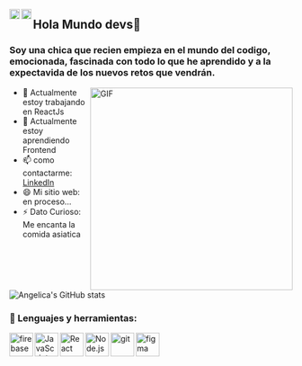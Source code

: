 

<a href='https://linkedin.com/in/angelica-theran'><img align='left' alt="linkedin" src="https://raw.githubusercontent.com/rahul-jha98/rahul-jha98/561d474902b59c7429ec22bb73e225696c27b202/assets/linkedin.svg" height='18px'/></a>
<a href='https://twitter.com/angelica_theran'><img align='left' alt="twitter" src="https://raw.githubusercontent.com/rahul-jha98/rahul-jha98/561d474902b59c7429ec22bb73e225696c27b202/assets/twitter.svg" height='18px'/></a>

## Hola Mundo devs👋

### Soy una chica que recien empieza en el mundo del codigo, emocionada, fascinada con todo lo que he aprendido y a la expectavida de los nuevos retos que vendrán.


<img align="right" alt="GIF" src="https://media.giphy.com/media/ndM7oIOjaDQOhMKtF3/giphy.gif" width="360px"/>



- 🔭 Actualmente estoy trabajando en ReactJs
- 🌱 Actualmente estoy aprendiendo Frontend
- 📫 como contactarme: [LinkedIn](https://www.linkedin.com/in/angelica-theran)
- 😄 Mi sitio web: en proceso...
- ⚡ Dato Curioso: Me encanta la comida asiatica 

![Angelica's GitHub stats](https://github-readme-stats.vercel.app/api?username=AngelicaTheran&show_icons=true&theme=radical)


### 🔨 Lenguajes y herramientas:
<a href="https://firebase.google.com/" target="_blank"> <img align="left" src="https://raw.githubusercontent.com/rahul-jha98/github_readme_icons/main/language_and_tools/square/firebase/firebase.svg" alt="firebase" height ="42px"/> </a>
<a href="https://developer.mozilla.org/en-US/docs/Web/JavaScript" target="_blank"> <img align="left" alt="JavaScript" height ="42px"  src="https://raw.githubusercontent.com/rahul-jha98/github_readme_icons/main/language_and_tools/square/javascript/javascript.svg"> </a>
<a href="https://reactjs.org/" target="_blank"> <img align="left" alt="React" height ="42px" src="https://raw.githubusercontent.com/rahul-jha98/github_readme_icons/main/language_and_tools/square/react/react.svg"></a>
<a href="https://nodejs.org" target="_blank"><img align="left" alt="Node.js" height ="42px" src="https://raw.githubusercontent.com/rahul-jha98/github_readme_icons/main/language_and_tools/square/node/node.svg"></a>
<a href="https://git-scm.com/" target="_blank"> <img src="https://raw.githubusercontent.com/rahul-jha98/github_readme_icons/main/language_and_tools/square/git-scm/git-scm.svg" align="left" alt="git" height='42px'/> </a>
<a href="https://www.figma.com/" target="_blank"> <img src="https://raw.githubusercontent.com/rahul-jha98/github_readme_icons/main/language_and_tools/square/figma/figma.svg" alt="figma" height='42px'/> </a>
















